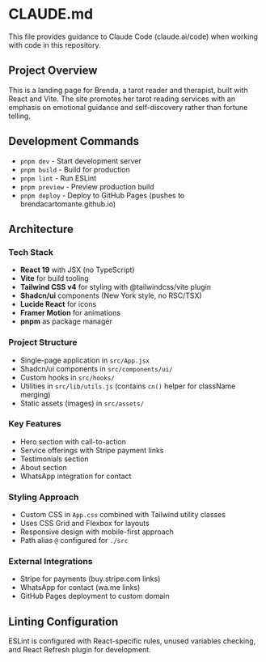 # CLAUDE.md

This file provides guidance to Claude Code (claude.ai/code) when working with code in this repository.

## Project Overview

This is a landing page for Brenda, a tarot reader and therapist, built with React and Vite. The site promotes her tarot reading services with an emphasis on emotional guidance and self-discovery rather than fortune telling.

## Development Commands

- `pnpm dev` - Start development server
- `pnpm build` - Build for production
- `pnpm lint` - Run ESLint
- `pnpm preview` - Preview production build
- `pnpm deploy` - Deploy to GitHub Pages (pushes to brendacartomante.github.io)

## Architecture

### Tech Stack
- **React 19** with JSX (no TypeScript)
- **Vite** for build tooling
- **Tailwind CSS v4** for styling with @tailwindcss/vite plugin
- **Shadcn/ui** components (New York style, no RSC/TSX)
- **Lucide React** for icons
- **Framer Motion** for animations
- **pnpm** as package manager

### Project Structure
- Single-page application in `src/App.jsx`
- Shadcn/ui components in `src/components/ui/`
- Custom hooks in `src/hooks/`
- Utilities in `src/lib/utils.js` (contains `cn()` helper for className merging)
- Static assets (images) in `src/assets/`

### Key Features
- Hero section with call-to-action
- Service offerings with Stripe payment links
- Testimonials section
- About section
- WhatsApp integration for contact

### Styling Approach  
- Custom CSS in `App.css` combined with Tailwind utility classes
- Uses CSS Grid and Flexbox for layouts
- Responsive design with mobile-first approach
- Path alias `@` configured for `./src`

### External Integrations
- Stripe for payments (buy.stripe.com links)
- WhatsApp for contact (wa.me links)
- GitHub Pages deployment to custom domain

## Linting Configuration
ESLint is configured with React-specific rules, unused variables checking, and React Refresh plugin for development.